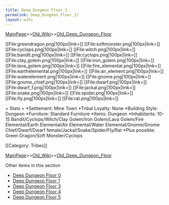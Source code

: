 ```yaml
---
title: Deep Dungeon Floor 2
permalink: Deep_Dungeon_Floor_2/
layout: wiki
---
```


[MainPage](/keeperrl_wiki/ "wikilink")>>[Old_Wiki](/keeperrl_wiki/Old_Wiki "wikilink")>>[Old_Deep_Dungeon_Floor](/keeperrl_wiki/Old_Deep_Dungeon_Floor "wikilink")

[[File:greendragon.png|100px|link=]]
[[File:softmonster.png|100px|link=]]
[[File:cyclops.png|100px|link=]]
[[File:witch.png|100px|link=]]
[[File:bandit.png|100px|link=]]
[[File:cyclops.png|100px|link=]]
[[File:clay_golem.png|100px|link=]]
[[File:iron_golem.png|100px|link=]]
[[File:lava_golem.png|100px|link=]]
[[File:fire_elemental.png|100px|link=]]
[[File:earthelemental.png|100px|link=]]
[[File:air_element.png|100px|link=]]
[[File:waterelement.png|100px|link=]]
[[File:gnome.png|100px|link=]]
[[File:gnome_chief.png|100px|link=]]
[[File:dwarf.png|100px|link=]]
[[File:dwarf_f.png|100px|link=]]
[[File:jackal.png|100px|link=]]
[[File:snake.png|100px|link=]]
[[File:spider.png|100px|link=]]
[[File:fly.png|100px|link=]]
[[File:rat.png|100px|link=]]

= Stats =
*Settlement: Mine Town
*Tribal Loyalty: None
*Building Style: Dungeon
*Furniture:  Standard Furniture
*Items:  Dungeon 
*Inhabitants: 10-15 Bandit/Cyclops/Witch/Clay Golem/Iron Golem/Lava Golem/Fire Elemental/Earth Elemental/Air Elemental/Water Elemental/Gnome/Gnome Chief/Dwarf/Dwarf female/Jackal/Snake/Spider/Fly/Rat
*Plus possible: Green Dragon/Soft Monster/Cyclops  

[[Category: Tribes]]

[MainPage](/keeperrl_wiki/ "wikilink")>>[Old_Wiki](/keeperrl_wiki/Old_Wiki "wikilink")>>[Old_Deep_Dungeon_Floor](/keeperrl_wiki/Old_Deep_Dungeon_Floor "wikilink")

Other items in this section
-    [Deep Dungeon Floor 0](/keeperrl_wiki/Deep_Dungeon_Floor_0 "wikilink")
-    [Deep Dungeon Floor 1](/keeperrl_wiki/Deep_Dungeon_Floor_1 "wikilink")
-    [Deep Dungeon Floor 3](/keeperrl_wiki/Deep_Dungeon_Floor_3 "wikilink")
-    [Deep Dungeon Floor 4](/keeperrl_wiki/Deep_Dungeon_Floor_4 "wikilink")
-    [Deep Dungeon Floor 5](/keeperrl_wiki/Deep_Dungeon_Floor_5 "wikilink")
